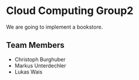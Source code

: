 # Cloud Computing Group2
We are going to implement a bookstore.
## Team Members
* Christoph Burghuber
* Markus Unterdechler
* Lukas Wais
